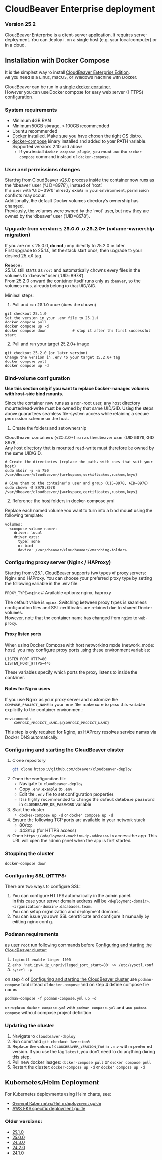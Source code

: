 # CloudBeaver Enterprise deployment

### Version 25.2

CloudBeaver Enterprise is a client-server application.
It requires server deployment. You can deploy it on a single host (e.g. your local computer) or in a cloud.

## Installation with Docker Compose

It is the simplest way to install [CloudBeaver Enterprise Edition](https://dbeaver.com/cloudbeaver-enterprise/).  
All you need is a Linux, macOS, or Windows machine with Docker.

CloudBeaver can be run in a [single docker container](https://dbeaver.com/docs/cloudbeaver/CloudBeaver-Enterprise-deployment-from-docker-image/).  
However you can use Docker compose for easy web server (HTTPS) configuration.

### System requirements
- Minimum 4GB RAM
- Minimum 50GB storage, > 100GB recommended
- Ubuntu recommended
- [Docker](https://docs.docker.com/engine/install/ubuntu/) installed. Make sure you have chosen the right OS distro.
- [docker-compose](https://docs.docker.com/compose/install/) binary installed and added to your PATH variable. Supported versions 2.10 and above
    - If you install `docker-compose-plugin`, you must use the `docker compose` command instead of `docker-compose`.

### User and permissions changes

Starting from CloudBeaver v25.0 process inside the container now runs as the ‘dbeaver’ user (‘UID=8978’), instead of ‘root’.  
If a user with ‘UID=8978’ already exists in your environment, permission conflicts may occur.  
Additionally, the default Docker volumes directory’s ownership has changed.  
Previously, the volumes were owned by the ‘root’ user, but now they are owned by the ‘dbeaver’ user (‘UID=8978’).  

### Upgrade from version ≤ 25.0.0 to 25.2.0+ (volume-ownership migration)  

If you are on ≤ 25.0.0, **do not** jump directly to 25.2.0 or later.  
First upgrade to 25.1.0, let the stack start once, then upgrade to your desired 25.x.0 tag.  

**Reason:**  
25.1.0 still starts as `root` and automatically chowns every files in the volumes to ‘dbeaver’ user (‘UID=8978’).  
From 25.2.0 onward the container itself runs only as `dbeaver`, so the volumes must already belong to that UID/GID.  

Minimal steps:  

1. Pull and run 25.1.0 once (does the chown)  
```
git checkout 25.1.0
Set the version in your .env file to 25.1.0
docker compose pull
docker compose up -d  
docker compose down            # stop it after the first successful start  
```

2. Pull and run your target 25.2.0+ image  
```
git checkout 25.2.0 (or later version)
Change the version in .env to your target 25.2.0+ tag
docker compose pull
docker compose up -d  
```

### Bind-volume configuration

**Use this section only if you want to replace Docker-managed volumes with host-side bind mounts.** 

Since the container now runs as a non-root user, any host directory mountedread-write must be owned by that same UID/GID.
Using the steps above guarantees seamless file-system access while retaining a secure permission scheme on the host.

1. Create the folders and set ownership

CloudBeaver containers (v25.2.0+) run as the `dbeaver` user (UID 8978, GID 8978).  
Any host directory that is mounted read-write must therefore be owned by the same UID/GID.

```
# Create the directories (replace the paths with ones that suit your host)
sudo mkdir -p -m 750 /var/dbeaver/cloudbeaver/{workspace,certificates,custom,keys}

# Give them to the container’s user and group (UID=8978, GID=8978)
sudo chown -R 8978:8978 /var/dbeaver/cloudbeaver/{workspace,certificates,custom,keys}
```

2. Reference the host folders in docker-compose.yml

Replace each named volume you want to turn into a bind mount using the following template:

```
volumes:
  <compose-volume-name>:
    driver: local
    driver_opts:
      type: none
      o: bind
      device: /var/dbeaver/cloudbeaver/<matching-folder>
```

### Configuring proxy server (Nginx / HAProxy)

Starting from v25.1, CloudBeaver supports two types of proxy servers: Nginx and HAProxy. You can choose your preferred proxy type by setting the following variable in the .env file:

`PROXY_TYPE=nginx` # Available options: nginx, haproxy

The default value is `nginx`. Switching between proxy types is seamless: configuration files and SSL certificates are retained due to shared Docker volumes.  
However, note that the container name has changed from `nginx` to `web-proxy`.

#### Proxy listen ports

When using Docker Compose with host networking mode (network_mode: host), you may configure proxy ports using these environment variables:
```
LISTEN_PORT_HTTP=80
LISTEN_PORT_HTTPS=443
```
These variables specify which ports the proxy listens to inside the container.

#### Notes for Nginx users

If you use Nginx as your proxy server and customize the `COMPOSE_PROJECT_NAME` in your .env file, make sure to pass this variable explicitly to the container environment:
```
environment:
  - COMPOSE_PROJECT_NAME=${COMPOSE_PROJECT_NAME}
```
This step is only required for Nginx, as HAProxy resolves service names via Docker DNS automatically.

### Configuring and starting the CloudBeaver cluster
1. Clone repository
   ```sh
   git clone https://github.com/dbeaver/cloudbeaver-deploy
   ```
2. Open the configuration file
    - Navigate to `cloudbeaver-deploy`
    - Copy `.env.example` to `.env`
    - Edit the `.env` file to set configuration properties
    - It is highly recommended to change the default database password in `CLOUDBEAVER_DB_PASSWORD` variable
3. Start the cluster
    - `docker-compose up -d` or `docker compose up -d`
4. Ensure the following TCP ports are available in your network stack
    - 80/tcp
    - 443/tcp (for HTTPS access)
5. Open `https://<deployment-machine-ip-address>` to access the app. This URL will open the admin panel when the app is first started.

### Stopping the cluster
`docker-compose down`

### Configuring SSL (HTTPS)

There are two ways to configure SSL:
1. You can configure HTTPS automatically in the admin panel.   
   In this case your server domain address will be `<deployment-domain>.<organization-domain>.databases.team`.   
   You can setup organization and deployment domains.
2. You can issue you own SSL cenrtificate and configure it manually by editing nginx config.

### Podman requirements

as user `root` run following commands before [Configuring and starting the CloudBeaver cluster](#configuring-and-starting-team-edition-cluster):
1. ```loginctl enable-linger 1000```
2. ```echo 'net.ipv4.ip_unprivileged_port_start=80' >> /etc/sysctl.conf```
3. ```sysctl -p```

on step 4 of [Configuring and starting the CloudBeaver cluster](#configuring-and-starting-team-edition-cluster) use `podman-compose` tool intead of `docker-compose` and on step 4 define compose file name:
```
podman-compose -f podman-compose.yml up -d
```
or replace `docker-compose.yml` with `podman-compose.yml` and use `podman-compose` without compose project definition

### Updating the cluster

1. Navigate to `cloudbeaver-deploy`
2. Run command `git checkout %version%`
3. Replace the value of `CLOUDBEAVER_VERSION_TAG` in `.env` with a preferred version. If you use the tag `latest`, you don't need to do anything during this step.
4. Pull new docker images: `docker-compose pull` or `docker compose pull`
5. Restart the cluster: `docker-compose up -d` or `docker compose up -d`

## Kubernetes/Helm Deployment

For Kubernetes deployments using Helm charts, see:
- [General Kubernetes/Helm deployment guide](k8s/README.md)
- [AWS EKS specific deployment guide](AWS/aws-eks/eks-deployment.md)

### Older versions:
- [25.1.0](https://github.com/dbeaver/cloudbeaver-deploy/tree/25.1.0)
- [25.0.0](https://github.com/dbeaver/cloudbeaver-deploy/tree/25.0.0)
- [24.3.0](https://github.com/dbeaver/cloudbeaver-deploy/tree/24.3.0)
- [24.2.0](https://github.com/dbeaver/cloudbeaver-deploy/tree/24.2.0)
- [24.1.0](https://github.com/dbeaver/cloudbeaver-deploy/tree/24.1.0)